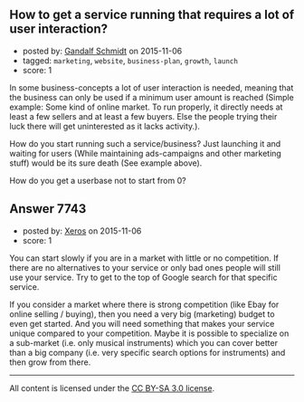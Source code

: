 ## How to get a service running that requires a lot of user interaction?

- posted by: [Gandalf Schmidt](https://stackexchange.com/users/6868665/gandalf-schmidt) on 2015-11-06
- tagged: `marketing`, `website`, `business-plan`, `growth`, `launch`
- score: 1

<p>In some business-concepts a lot of user interaction is needed, meaning that the business can only be used if a minimum user amount is reached  (Simple example: Some kind of online market. To run properly, it directly needs at least a few sellers and at least a few buyers. Else the people trying their luck there will get uninterested as it lacks activity.).</p>

<p>How do you start running such a service/business? Just launching it and waiting for users (While maintaining ads-campaigns and other marketing stuff) would be its sure death (See example above).</p>

<p>How do you get a userbase not to start from 0?</p>



## Answer 7743

- posted by: [Xeros](https://stackexchange.com/users/6984932/xeros) on 2015-11-06
- score: 1

<p>You can start slowly if you are in a market with little or no competition. If there are no alternatives to your service or only bad ones people will still use your service. Try to get to the top of Google search for that specific service.</p>

<p>If you consider a market where there is strong competition (like Ebay for online selling / buying), then you need a very big (marketing) budget to even get started. And you will need something that makes your service unique compared to your competition. Maybe it is possible to specialize on a sub-market (i.e. only musical instruments) which you can cover better than a big company (i.e. very specific search options for instruments) and then grow from there.</p>




---

All content is licensed under the [CC BY-SA 3.0 license](https://creativecommons.org/licenses/by-sa/3.0/).
